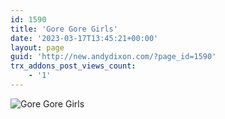 ```yaml
---
id: 1590
title: 'Gore Gore Girls'
date: '2023-03-17T13:45:21+00:00'
layout: page
guid: 'http://new.andydixon.com/?page_id=1590'
trx_addons_post_views_count:
    - '1'
---
```


![Gore Gore Girls](https://i0.wp.com/assets.g8x2.ldn.idrivee2-23.com/posters/Gore%20Gore%20Girls%2001.jpg?w=1200&ssl=1 "Gore Gore Girls")